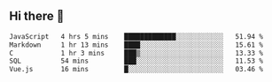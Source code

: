 ## Hi there 👋

<!--START_SECTION:waka-->

```txt
JavaScript   4 hrs 5 mins    █████████████░░░░░░░░░░░░   51.94 %
Markdown     1 hr 13 mins    ████░░░░░░░░░░░░░░░░░░░░░   15.61 %
C            1 hr 3 mins     ███▒░░░░░░░░░░░░░░░░░░░░░   13.33 %
SQL          54 mins         ███░░░░░░░░░░░░░░░░░░░░░░   11.53 %
Vue.js       16 mins         █░░░░░░░░░░░░░░░░░░░░░░░░   03.46 %
```

<!--END_SECTION:waka-->

<!--
**taylor475/taylor475** is a ✨ _special_ ✨ repository because its `README.md` (this file) appears on your GitHub profile.

Here are some ideas to get you started:

- 🔭 I’m currently working on ...
- 🌱 I’m currently learning ...
- 👯 I’m looking to collaborate on ...
- 🤔 I’m looking for help with ...
- 💬 Ask me about ...
- 📫 How to reach me: ...
- 😄 Pronouns: ...
- ⚡ Fun fact: ...
-->
